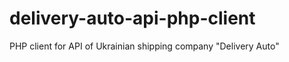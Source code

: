 delivery-auto-api-php-client
============================

PHP client for API of Ukrainian shipping company "Delivery Auto"
